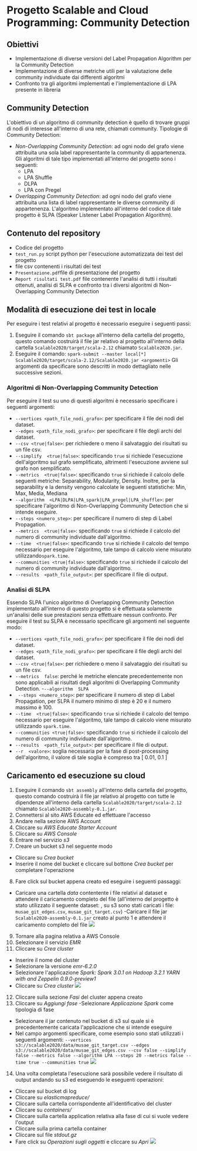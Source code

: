 # Progetto Scalable and Cloud Programming: Community Detection
## Obiettivi
- Implementazione di diverse versioni del Label Propagation Algorithm per la Community Detection
- Implementazione di diverse metriche utili per la valutazione delle community individuate dai differenti algoritmi
- Confronto tra gli algoritmi implementati e l'implementazione di LPA presente in libreria

## Community Detection
L'obiettivo di un algoritmo di community detection è quello di trovare gruppi di nodi di interesse all'interno di una rete, chiamati community.
Tipologie di Community Detection:
- *Non-Overlapping Community Detection*: ad ogni nodo del grafo viene attribuita una sola label rappresentante la community di appartenenza.
Gli algoritmi di tale tipo implementati all'interno del progetto sono i seguenti:
    - LPA
    - LPA Shuffle
    - DLPA
    - LPA con Pregel
- *Overlapping Community Detection*: ad ogni nodo del grafo viene attribuita una lista di label rappresentante le diverse community di appartenenza. L'algoritmo implementato all'interno del codice di tale progetto è SLPA (Speaker Listener Label Propagation Algorithm).

## Contenuto del repository
- Codice del progetto
- `test_run.py` script python per l'esecuzione automatizzata dei test del progetto
- file csv contenenti i risultati dei test
- `Presentazione.pdf`file di presentazione del progetto
- `Report risultati test.pdf` file contenente l'analisi di tutti i risultati ottenuti, analisi di SLPA e confronto tra i diversi algoritmi di Non-Overlapping Community Detection

## Modalità di esecuzione dei test in locale
Per eseguire i test relativi al progetto è necessario eseguire i seguenti passi:
1) Eseguire il comando `sbt package` all'interno della cartella del progetto, questo comando costruirà il file jar relativo al progetto all'interno della cartella `Scalable2020/target/scala-2.12` chiamato `Scalable2020.jar`.
2) Eseguire il comando:
	`spark-submit --master local[*] Scalable2020/target/scala-2.12/Scalable2020.jar <argomenti>`
Gli argomenti da specificare sono descritti in modo dettagliato nelle successive sezioni.
### Algoritmi di Non-Overlapping Community Detection
Per eseguire il test su uno di questi algoritmi è necessario specificare i seguenti argomenti:
- `--vertices <path_file_nodi_grafo>`: per specificare il file dei nodi del dataset.
- `--edges <path_file_nodi_grafo>`: per specificare il file degli archi del dataset.
- `--csv <true|false>`: per richiedere o meno il salvataggio dei risultati su un file csv.
- `--simplify  <true|false>`: specificando `true` si richiede l'esecuzione dell'algoritmo sul grafo semplificato, altrimenti l'esecuzione avviene sul grafo non semplificato.
- `--metrics  <true|false>`: specificando `true` si richiede il calcolo delle seguenti metriche: Separability, Modularity, Density. Inoltre, per la separability e la density vengono calcolate le seguenti statistiche: Min, Max, Media, Mediana
- `--algorithm  <LPA|DLPA|LPA_spark|LPA_pregel|LPA_shuffle>`: per specificare l'algoritmo di Non-Overlapping Community Detection che si intende eseguire.
- `--steps <numero_step>`: per specificare il numero di step di Label Propagation.
- `--metrics  <true|false>`: specificando `true` si richiede il calcolo del numero di community individuate dall'algoritmo.
- `--time  <true|false>`: specificando `true` si richiede il calcolo del tempo necessario per eseguire l'algoritmo, tale tampo di calcolo viene misurato utilizzando`spark.time`.
- `--communities <true|false>`: specificando `true` si richiede il calcolo del numero di community individuate dall'algoritmo.
- `--results  <path_file_output>`: per specificare il file di output.
### Analisi di SLPA
Essendo SLPA l'unico algoritmo di Overlapping Community Detection implementato all'interno di questo progetto si è effettuata solamente un'analisi delle sue prestazioni senza effettuare nessun confronto.
Per eseguire il test su SLPA è necessario specificare gli argomenti nel seguente modo:
- `--vertices <path_file_nodi_grafo>`: per specificare il file dei nodi del dataset.
- `--edges <path_file_nodi_grafo>`: per specificare il file degli archi del dataset.
- `--csv <true|false>`: per richiedere o meno il salvataggio dei risultati su un file csv.
- `--metrics  false`: perché le metriche elencate precedentemente non sono applicabili ai risultati degli algoritmi di Overlapping Community Detection.
-`--algorithm  SLPA`
- ` --steps <numero_step>`: per specificare il numero di step di Label Propagation, per SLPA il numero minimo di step è 20 e il numero massimo è 100.
- `--time  <true|false>`: specificando `true` si richiede il calcolo del tempo necessario per eseguire l'algoritmo, tale tampo di calcolo viene misurato utilizzando `spark.time`.
- `--communities <true|false>`: specificando `true` si richiede il calcolo del numero di community individuate dall'algoritmo.
- `--results  <path_file_output>`: per specificare il file di output.
- `--r  <valore>`: soglia necessaria per la fase di post-processing dell'algoritmo, il valore di tale soglia è compreso tra [ 0.01, 0.1 ]
## Caricamento ed esecuzione su cloud
1) Eseguire il comando `sbt assembly` all'interno della cartella del progetto, questo comando costruirà il file jar relativo al progetto con tutte le dipendenze all'interno della cartella `Scalable2020/target/scala-2.12` chiamato `Scalable2020-assembly-0.1.jar`.
2) Connettersi al sito AWS Educate ed effettuare l'accesso
3) Andare nella sezione AWS Account
4) Cliccare su *AWS Educate Starter Account*
5) Cliccare su *AWS Console*
6) Entrare nel servizio *s3*
7) Creare un bucket s3 nel seguente modo
- Cliccare su *Crea bucket*
- Inserire il nome del bucket e cliccare sul bottone *Crea bucket* per completare l'operazione
8) Fare click sul bucket appena creato ed eseguire i seguenti passaggi:
- Caricare una cartella *data* contentente i file relativi al dataset e attendere il caricamento completo del file (all'interno del progetto è stato utilizzato il seguente dataset: [](https://www.kaggle.com/rozemberczki/musae-github-social-network) , su s3 sono stati caricati i file: `musae_git_edges.csv`, `musae_git_target.csv`)
-Caricare il file jar `Scalable2020-assembly-0.1.jar` creato al punto 1 e attendere il caricamento completo del file
![ ](/img/s3_completato.png  "Schermata di caricamento su s3 completato")
9) Tornare alla pagina relativa a AWS Console
10) Selezionare il servizio *EMR*
11) Cliccare su *Crea cluster*
- Inserire il nome del cluster
- Selezionare la versione *emr-6.2.0*
- Selezionare l'applicazione *Spark: Spark 3.0.1 on Hadoop 3.2.1 YARN with and Zeppelin 0.9.0-preview1*
- Cliccare su *Crea cluster*
![ ](/img/configurazione_cluster.png  "Configurazione del cluster ")
12) Cliccare sulla sezione *Fasi* del cluster appena creato
13) Cliccare su *Aggiungi fase*
-Selezionare *Applicazione Spark* come tipologia di fase
- Selezionare il jar contenuto nel bucket di s3 sul quale si è precedentemente caricata l'applicazione che si intende eseguire
- Nel campo argomenti specificare, come esempio sono stati utilizzati i seguenti argomenti: `--vertices s3://scalable2020/data/musae_git_target.csv --edges s3://scalable2020/data/musae_git_edges.csv --csv false --simplify false --metrics false --algorithm LPA --steps 20 --metrics false --time true --communities true`
![ ](/img/fase_cluster.png  "Configurazione della fase del cluster")
14) Una volta completata l'esecuzione sarà possibile vedere il risultato di output andando su s3 ed eseguendo le eseguenti operazioni:
- Cliccare sul bucket di log
- Cliccare su *elasticmapreduce/*
- Cliccare sulla cartella corrispondente all'identificativo del cluster
- Cliccare su *containers/*
- Cliccare sulla cartella application relativa alla fase di cui si vuole vedere l'output
- Cliccare sulla prima cartella container
- Cliccare sul file *stdout.gz*
- Fare click su *Operazioni sugli oggetti* e cliccare su *Apri*
![ ](/img/output.png  "Contenuto file di output")
